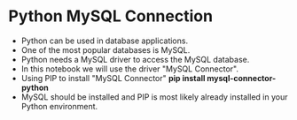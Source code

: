 # Python MySQL Connection
- Python can be used in database applications.
- One of the most popular databases is MySQL.
- Python needs a MySQL driver to access the MySQL database.
- In this notebook we will use the driver "MySQL Connector".
- Using PIP to install "MySQL Connector" **pip install mysql-connector-python**
- MySQL should be installed and PIP is most likely already installed in your Python environment.
